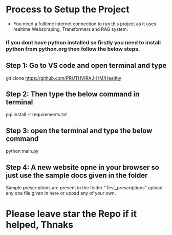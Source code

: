 # Process to Setup the Project


* You need a fulltime internet connection to run this project as it uses realtime Webscraping, Transformers and RAG system.

### If you dont have python installed so firstly you need to install python from python.org then follow the below steps.


## Step 1: Go to VS code and open terminal and type 

git clone https://github.com/PRUTHVIRAJ-HM/Healthy

## Step 2: Then type the below command in terminal

pip install -r requirements.txt

## Step 3: open the terminal and type the below command

python main.py

## Step 4: A new website opne in your browser so just use the sample docs given in the folder

Sample prescriptions are present in the folder "Test_prescriptions" upload any one file given in here or upoad any of your own.

# Please leave star the Repo if it helped, Thnaks